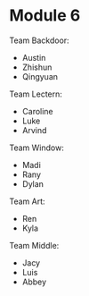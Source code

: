 # Module 6

Team Backdoor:

* Austin
* Zhishun
* Qingyuan

Team Lectern:

* Caroline
* Luke
* Arvind
  
Team Window:

* Madi
* Rany
* Dylan

Team Art:

* Ren
* Kyla

Team Middle:
* Jacy
* Luis
* Abbey